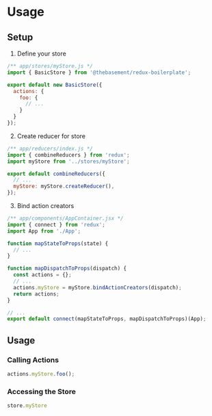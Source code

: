 # Usage
## Setup
1. Define your store
```javascript
/** app/stores/myStore.js */
import { BasicStore } from '@thebasement/redux-boilerplate';

export default new BasicStore({
  actions: {
    foo: {
      // ...
    }
  }
});
```

2. Create reducer for store
```javascript
/** app/reducers/index.js */
import { combineReducers } from 'redux';
import myStore from '../stores/myStore';

export default combineReducers({
  // ...
  myStore: myStore.createReducer(),
});
```

3. Bind action creators
```javascript
/** app/components/AppContainer.jsx */
import { connect } from 'redux';
import App from './App';

function mapStateToProps(state) {
  // ...
}

function mapDispatchToProps(dispatch) {
  const actions = {};
  // ...
  actions.myStore = myStore.bindActionCreators(dispatch);
  return actions;
}

// ...
export default connect(mapStateToProps, mapDispatchToProps)(App);
```

## Usage
### Calling Actions
```javascript
actions.myStore.foo();
```

### Accessing the Store
```javascript
store.myStore
```
